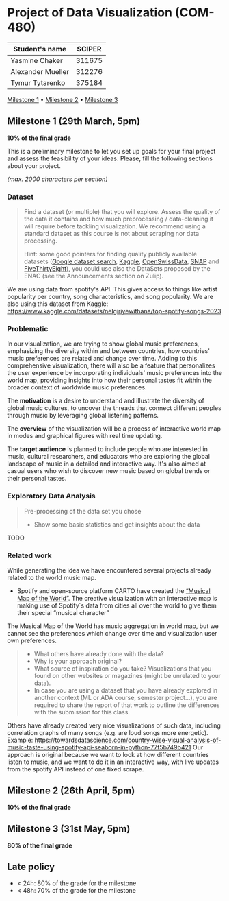 # Project of Data Visualization (COM-480)

| Student's name | SCIPER |
| -------------- | ------ |
|Yasmine Chaker | 311675 |
| Alexander Mueller | 312276 |
| Tymur Tytarenko | 375184 |

[Milestone 1](#milestone-1) • [Milestone 2](#milestone-2) • [Milestone 3](#milestone-3)

## Milestone 1 (29th March, 5pm)

**10% of the final grade**

This is a preliminary milestone to let you set up goals for your final project and assess the feasibility of your ideas.
Please, fill the following sections about your project.

*(max. 2000 characters per section)*

### Dataset

> Find a dataset (or multiple) that you will explore. Assess the quality of the data it contains and how much preprocessing / data-cleaning it will require before tackling visualization. We recommend using a standard dataset as this course is not about scraping nor data processing.
>
> Hint: some good pointers for finding quality publicly available datasets ([Google dataset search](https://datasetsearch.research.google.com/), [Kaggle](https://www.kaggle.com/datasets), [OpenSwissData](https://opendata.swiss/en/), [SNAP](https://snap.stanford.edu/data/) and [FiveThirtyEight](https://data.fivethirtyeight.com/)), you could use also the DataSets proposed by the ENAC (see the Announcements section on Zulip).

We are using data from spotify's API. This gives access to things like artist popularity per country, song characteristics, and song popularity. 
We are also using this dataset from Kaggle: https://www.kaggle.com/datasets/nelgiriyewithana/top-spotify-songs-2023

### Problematic
In our visualization, we are trying to show global music preferences, emphasizing the diversity within and between countries, how countries' music preferences are related and change over time. Adding to this comprehensive visualization, there will also be a feature that personalizes the user experience by incorporating individuals' music preferences into the world map, providing insights into how their personal tastes fit within the broader context of worldwide music preferences.


The **motivation** is a desire to understand and illustrate the diversity of global music cultures, to uncover the threads that connect different peoples through music  by leveraging global listening patterns.

The **overview** of the visualization will be a process of interactive world map in modes and graphical figures with real time updating.

The **target audience** is planned to include people who are interested in music, cultural researchers, and educators who are exploring the global landscape of music in a detailed and interactive way. It's also aimed at casual users who wish to discover new music based on global trends or their personal tastes.

### Exploratory Data Analysis

> Pre-processing of the data set you chose
> - Show some basic statistics and get insights about the data

TODO
 
### Related work

While generating the idea we have encountered several projects already related to the world music map.

 - Spotify and open-source platform CARTO have created the [“Musical Map of the World”]([https://spotifymaps.github.io/musicalcities/](https://community.spotify.com/t5/App-Features/Spotify-s-NEW-Musical-Map-of-the-World-2-0/td-p/1519929)). The creative visualization with an interactive map is making use of Spotify´s data from cities all over the world to give them their special “musical character”

The Musical Map of the World has music aggregation in world map, but we cannot see the preferences which change over time and visualization user own preferences.



> - What others have already done with the data?
> - Why is your approach original?
> - What source of inspiration do you take? Visualizations that you found on other websites or magazines (might be unrelated to your data).
> - In case you are using a dataset that you have already explored in another context (ML or ADA course, semester project...), you are required to share the report of that work to outline the differences with the submission for this class.

Others have already created very nice visualizations of such data, including correlation graphs of many songs (e.g. are loud songs more energetic). 
Example: https://towardsdatascience.com/country-wise-visual-analysis-of-music-taste-using-spotify-api-seaborn-in-python-77f5b749b421
Our approach is original because we want to look at how different countries listen to music, and we want to do it in an interactive way, with live updates from the spotify API instead of one fixed scrape. 

## Milestone 2 (26th April, 5pm)

**10% of the final grade**


## Milestone 3 (31st May, 5pm)

**80% of the final grade**


## Late policy

- < 24h: 80% of the grade for the milestone
- < 48h: 70% of the grade for the milestone


